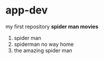# app-dev
my first repository
**spider man movies**
1. spider man
2. spiderman no way home
3. the amazing spider man
   
